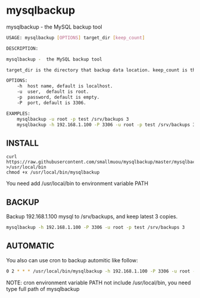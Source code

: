 # mysqlbackup

mysqlbackup -  the MySQL backup tool

```bash
USAGE: mysqlbackup [OPTIONS] target_dir [keep_count]

DESCRIPTION:

mysqlbackup -  the MySQL backup tool

target_dir is the directory that backup data location. keep_count is the number copies to keep, the minimum is 1, default is 3.

OPTIONS:
    -h  host name, default is localhost.
    -u  user,  default is root.
    -p  password, default is empty.
    -P  port, default is 3306.

EXAMPLES:
    mysqlbackup -u root -p test /srv/backups 3
    mysqlbackup -h 192.168.1.100 -P 3306 -u root -p test /srv/backups 3
```

## INSTALL

```
curl https://raw.githubusercontent.com/smallmuou/mysqlbackup/master/mysqlbackup >/usr/local/bin
chmod +x /usr/local/bin/mysqlbackup
```
You need add /usr/local/bin to environment variable PATH

## BACKUP

Backup 192.168.1.100 mysql to /srv/backups, and keep latest 3 copies.

```bash
mysqlbackup -h 192.168.1.100 -P 3306 -u root -p test /srv/backups 3
```

## AUTOMATIC

You also can use cron to backup automitic like follow:

```bash
0 2 * * * /usr/local/bin/mysqlbackup -h 192.168.1.100 -P 3306 -u root -p test /srv/backups 3 
```
NOTE: cron environment variable PATH not include /usr/local/bin, you need type full path of mysqlbackup